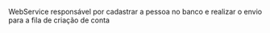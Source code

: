 WebService responsável por cadastrar a pessoa no banco e realizar o envio para a fila de criação de conta
